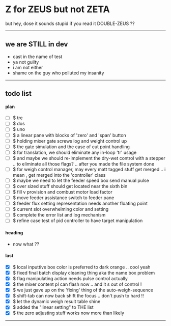 Z for ZEUS but not ZETA
===
but hey, dose it sounds stupid if you read it DOUBLE-ZEUS ??

---
## we are STILL in dev

- cast in the name of test
- ya not guilty
- i am not either
- shame on the guy who polluted my insanity

---
## todo list

#### plan

- [ ] $ tre
- [ ] $ dos
- [ ] $ uno
- [ ] $ a linear pane with blocks of 'zero' and 'span' button
- [ ] $ holding mixer gate screws log and weight control up
- [ ] $ the gate simulation and the case of cut point handling
- [ ] $ for translation, we should eliminate any in-loop 'tr' usage
- [ ] $ and maybe we should re-implement the dry-wet control with a stepper
        .. to eliminate all those flags? .. after you made the file system done
- [ ] $ for weigh control manager, may every matt tagged stuff get merged
        .. i mean , get merged into the 'controller' class
- [ ] $ maybe we need to let the feeder speed box send manual pulse
- [ ] $ over sized stuff should get located near the sixth bin
- [ ] $ fill v provision and combust motor load factor
- [ ] $ move feeder assistance switch to feeder pane
- [ ] $ feeder flux setting representation needs another floating point
- [ ] $ current slot overwhelming color and setting
- [ ] $ complete the error list and log mechanism
- [ ] $ refine case test of pid controller to have target manipulation

#### heading

- now what ??

#### last

- [x] $ local inputtive box color is preferred to dark orange .. cool yeah
- [x] $ fixed final batch display cleaning thing aka the name box problem
- [x] $ flag manipulating action needs pulse control actually
- [x] $ the mixer content pl can flash now .. and it s out of control ! 
- [x] $ we just gave up on the 'fixing' thing of the auto-weigh-sequence
- [x] $ shift-tab can now back shift the focus .. don't push to hard !!
- [x] $ let the dynamic weigh result table shine
- [x] $ added the "linear setting" to THE list
- [x] $ the zero adjusting stuff works now more than likely

<hr><!--EOF-->
